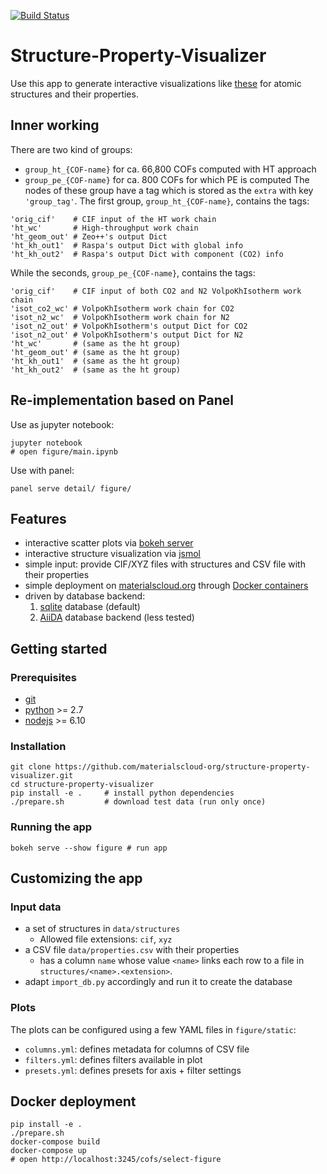 [![Build Status](https://travis-ci.org/materialscloud-org/structure-property-visualizer.svg?branch=master)](https://travis-ci.org/materialscloud-org/structure-property-visualizer)

# Structure-Property-Visualizer

Use this app to generate interactive visualizations like [these](https://www.materialscloud.org/discover/cofs#mcloudHeader)
for atomic structures and their properties.

## Inner working

There are two kind of groups:
* `group_ht_{COF-name}` for ca. 66,800 COFs computed with HT approach
* `group_pe_{COF-name}` for ca. 800 COFs for which PE is computed
The nodes of these group have a tag which is stored as the `extra` with key `'group_tag'`.
The first group, `group_ht_{COF-name}`, contains the tags:
```
'orig_cif'    # CIF input of the HT work chain
'ht_wc'       # High-throughput work chain
'ht_geom_out' # Zeo++'s output Dict
'ht_kh_out1'  # Raspa's output Dict with global info
'ht_kh_out2'  # Raspa's output Dict with component (CO2) info
```
While the seconds, `group_pe_{COF-name}`, contains the tags:
```
'orig_cif'    # CIF input of both CO2 and N2 VolpoKhIsotherm work chain
'isot_co2_wc' # VolpoKhIsotherm work chain for CO2
'isot_n2_wc'  # VolpoKhIsotherm work chain for N2
'isot_n2_out' # VolpoKhIsotherm's output Dict for CO2
'isot_n2_out' # VolpoKhIsotherm's output Dict for N2
'ht_wc'       # (same as the ht group)
'ht_geom_out' # (same as the ht group)
'ht_kh_out1'  # (same as the ht group)
'ht_kh_out2'  # (same as the ht group)
```
## Re-implementation based on Panel

Use as jupyter notebook:
```
jupyter notebook
# open figure/main.ipynb
```

Use with panel:
```
panel serve detail/ figure/
```

## Features

 * interactive scatter plots via [bokeh server](https://bokeh.pydata.org/en/1.0.4/)
 * interactive structure visualization via [jsmol](https://chemapps.stolaf.edu/jmol/docs/)
 * simple input: provide CIF/XYZ files with structures and CSV file with their properties
 * simple deployment on [materialscloud.org](https://www.materialscloud.org/discover/menu) through [Docker containers](http://docker.com)
 * driven by database backend:
   1. [sqlite](https://www.sqlite.org/index.html) database (default)
   1. [AiiDA](http://www.aiida.net/) database backend (less tested)

## Getting started

### Prerequisites

 * [git](https://git-scm.com/)
 * [python](https://www.python.org/) >= 2.7
 * [nodejs](https://nodejs.org/en/) >= 6.10

### Installation

```
git clone https://github.com/materialscloud-org/structure-property-visualizer.git
cd structure-property-visualizer
pip install -e .     # install python dependencies
./prepare.sh         # download test data (run only once)
```

### Running the app

```
bokeh serve --show figure # run app
```

## Customizing the app

### Input data
 * a set of structures in `data/structures`
   * Allowed file extensions: `cif`, `xyz`
 * a CSV file `data/properties.csv` with their properties
   * has a column `name` whose value `<name>` links each row to a file in `structures/<name>.<extension>`.
 * adapt `import_db.py` accordingly and run it to create the database

### Plots

The plots can be configured using a few YAML files in `figure/static`:
 * `columns.yml`: defines metadata for columns of CSV file
 * `filters.yml`: defines filters available in plot
 * `presets.yml`: defines presets for axis + filter settings

## Docker deployment

```
pip install -e .
./prepare.sh
docker-compose build
docker-compose up
# open http://localhost:3245/cofs/select-figure
```
